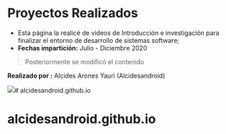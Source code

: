 # Proyectos Realizados

- Esta página la realicé de videos de Introducción e investigación para finalizar el entorno de desarrollo de sistemas software;
- **Fechas impartición:** Julio - Diciembre 2020
> Posteriormente se modificó el contenido

**Realizado por :** Alcides Arones Yauri (Alcidesandroid)

![](https://avatars.githubusercontent.com/u/66286436?v=4)# alcidesandroid.github.io

# alcidesandroid.github.io
